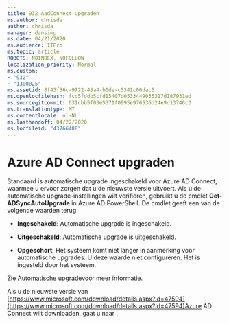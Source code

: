 ```yaml
---
title: 932 AadConnect upgraden
ms.author: chrisda
author: chrisda
manager: dansimp
ms.date: 04/21/2020
ms.audience: ITPro
ms.topic: article
ROBOTS: NOINDEX, NOFOLLOW
localization_priority: Normal
ms.custom:
- "932"
- "1300025"
ms.assetid: 8f43f36c-9722-43a4-b0de-c5341c06dac5
ms.openlocfilehash: fcc5fddb5cfd15407d0533449035317d187931ed
ms.sourcegitcommit: 631cbb5f03e5371f0995e976536d24e9d13746c3
ms.translationtype: MT
ms.contentlocale: nl-NL
ms.lasthandoff: 04/22/2020
ms.locfileid: "43766488"
---
```

# <a name="upgrade-azure-ad-connect"></a>Azure AD Connect upgraden

Standaard is automatische upgrade ingeschakeld voor Azure AD Connect, waarmee u ervoor zorgen dat u de nieuwste versie uitvoert. Als u de automatische upgrade-instellingen wilt verifiëren, gebruikt u de cmdlet **Get-ADSyncAutoUpgrade** in Azure AD PowerShell. De cmdlet geeft een van de volgende waarden terug:

- **Ingeschakeld**: Automatische upgrade is ingeschakeld.

- **Uitgeschakeld**: Automatische upgrade is uitgeschakeld.

- **Opgeschort**: Het systeem komt niet langer in aanmerking voor automatische upgrades. U deze waarde niet configureren. Het is ingesteld door het systeem.

Zie [Automatische upgrade](https://docs.microsoft.com/azure/active-directory/connect/active-directory-aadconnect-feature-automatic-upgrade)voor meer informatie.

Als u de nieuwste versie van [https://www.microsoft.com/download/details.aspx?id=47594](https://www.microsoft.com/download/details.aspx?id=47594)Azure AD Connect wilt downloaden, gaat u naar .
